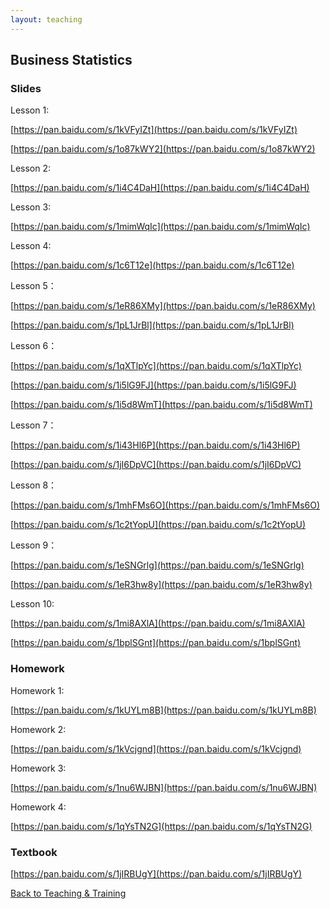 ```yaml
---
layout: teaching
---
```


## Business Statistics

### Slides

Lesson 1:

[https://pan.baidu.com/s/1kVFyIZt](https://pan.baidu.com/s/1kVFyIZt)

[https://pan.baidu.com/s/1o87kWY2](https://pan.baidu.com/s/1o87kWY2)

Lesson 2:

[https://pan.baidu.com/s/1i4C4DaH](https://pan.baidu.com/s/1i4C4DaH)

Lesson 3:

[https://pan.baidu.com/s/1mimWqIc](https://pan.baidu.com/s/1mimWqIc)

Lesson 4:

[https://pan.baidu.com/s/1c6T12e](https://pan.baidu.com/s/1c6T12e)

Lesson 5：

[https://pan.baidu.com/s/1eR86XMy](https://pan.baidu.com/s/1eR86XMy)

[https://pan.baidu.com/s/1pL1JrBl](https://pan.baidu.com/s/1pL1JrBl)

Lesson 6：

[https://pan.baidu.com/s/1qXTlpYc](https://pan.baidu.com/s/1qXTlpYc)

[https://pan.baidu.com/s/1i5lG9FJ](https://pan.baidu.com/s/1i5lG9FJ)

[https://pan.baidu.com/s/1i5d8WmT](https://pan.baidu.com/s/1i5d8WmT)

Lesson 7：

[https://pan.baidu.com/s/1i43Hl6P](https://pan.baidu.com/s/1i43Hl6P)

[https://pan.baidu.com/s/1jI6DpVC](https://pan.baidu.com/s/1jI6DpVC)

Lesson 8：

[https://pan.baidu.com/s/1mhFMs6O](https://pan.baidu.com/s/1mhFMs6O)

[https://pan.baidu.com/s/1c2tYopU](https://pan.baidu.com/s/1c2tYopU)

Lesson 9：

[https://pan.baidu.com/s/1eSNGrlg](https://pan.baidu.com/s/1eSNGrlg)

[https://pan.baidu.com/s/1eR3hw8y](https://pan.baidu.com/s/1eR3hw8y)

Lesson 10:

[https://pan.baidu.com/s/1mi8AXlA](https://pan.baidu.com/s/1mi8AXlA)

[https://pan.baidu.com/s/1bplSGnt](https://pan.baidu.com/s/1bplSGnt)

### Homework

Homework 1:

[https://pan.baidu.com/s/1kUYLm8B](https://pan.baidu.com/s/1kUYLm8B)

Homework 2:

[https://pan.baidu.com/s/1kVcjgnd](https://pan.baidu.com/s/1kVcjgnd)

Homework 3:

[https://pan.baidu.com/s/1nu6WJBN](https://pan.baidu.com/s/1nu6WJBN)

Homework 4:

[https://pan.baidu.com/s/1qYsTN2G](https://pan.baidu.com/s/1qYsTN2G)

### Textbook

[https://pan.baidu.com/s/1jIRBUgY](https://pan.baidu.com/s/1jIRBUgY)

<a class="btn btn-default" type="button" href="/teaching-and-training/">Back to Teaching & Training</a>
